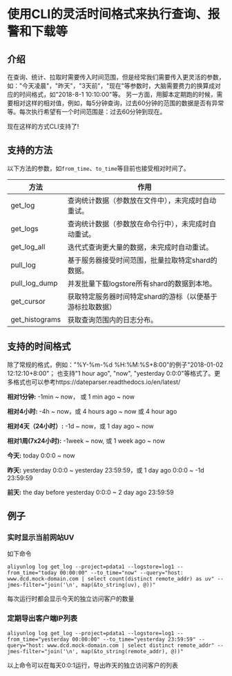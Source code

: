 # 使用CLI的灵活时间格式来执行查询、报警和下载等

## 介绍
在查询、统计、拉取时需要传入时间范围，但是经常我们需要传入更灵活的参数，如："今天凌晨"，"昨天"，"3天前"，"现在"等参数时，大脑需要费力的换算成对应的时间格式，如"2018-8-1 10:10:00"等。
另一方面，用脚本定期跑的时候，需要相对这样的相对值，例如，每5分钟查询，过去60分钟的范围的数据是否有异常等。每次执行希望有一个时间范围是：过去60分钟到现在。

现在这样的方式CLI支持了!

## 支持的方法
以下方法的参数，如`from_time`、`to_time`等目前也接受相对时间了。

| 方法 | 作用 |
| ---- | ---- |
| get_log | 查询统计数据（参数放在文件中），未完成时自动重试。 |
| get_logs | 查询统计数据（参数放在命令行中），未完成时自动重试。   |
| get_log_all | 迭代式查询更大量的数据，未完成时自动重试。   |
| pull_log | 基于服务器接受时间范围，批量拉取特定shard的数据。   |
| pull_log_dump | 并发批量下载logstore所有shard的数据到本地。    |
| get_cursor |  获取特定服务器时间特定shard的游标（以便基于游标拉取数据）  |
| get_histograms | 获取查询范围内的日志分布。 |

## 支持的时间格式
除了常规的格式，例如："%Y-%m-%d %H:%M:%S+8:00"的例子"2018-01-02 12:12:10+8:00"；
也支持"1 hour ago", "now", "yesterday 0:0:0"等格式了。更多格式也可以参考https://dateparser.readthedocs.io/en/latest/

**相对1分钟:** -1min ~ now， 或 1 min ago ~ now

**相对4小时:** -4h ~ now，或 4 hours ago ~ now 或 4 hour ago 

**相对4天（24小时）:** -1d ~ now，或 1 day ago ~ now  

**相对1周(7x24小时):** -1week ~ now, 或 1 week ago ~ now 

**今天:** today 0:0:0 ~ now  

**昨天:** yesterday 0:0:0 ~ yesterday 23:59:59，或 1 day ago 0:0:0 ~ -1d 23:59:59  

**前天:** the day before yesterday 0:0:0 ~ 2 day ago 23:59:59 



## 例子

### 实时显示当前网站UV

如下命令
```shell
aliyunlog log get_log --project=pdata1 --logstore=log1 --from_time="today 00:00:00" --to_time="now" --query="host: www.dcd.mock-domain.com | select count(distinct remote_addr) as uv" --jmes-filter="join('\n', map(&to_string(uv), @))"
```

每次运行时都会显示今天的独立访问客户的数量


### 定期导出客户端IP列表

```shell
aliyunlog log get_log --project=pdata1 --logstore=log1 --from_time="yesterday 00:00:00" --to_time="yesterday 23:59:59" --query="host: www.dcd.mock-domain.com | select distinct remote_addr" --jmes-filter="join('\n', map(&to_string(remote_addr), @))"
```

以上命令可以在每天0:0:1运行，导出昨天的独立访问客户的列表
